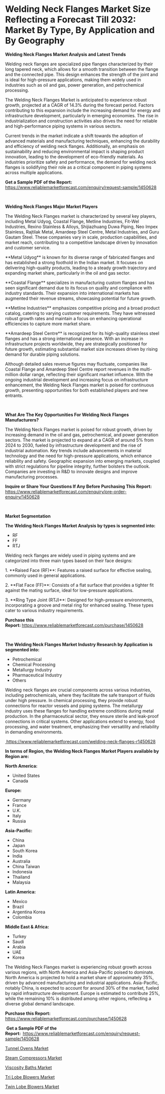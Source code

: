 <p><h1>Welding Neck Flanges Market Size Reflecting a Forecast Till 2032: Market By Type, By Application and By Geography</h1></p><p><strong>Welding Neck Flanges Market Analysis and Latest Trends</strong></p>
<p><p>Welding neck flanges are specialized pipe flanges characterized by their long tapered neck, which allows for a smooth transition between the flange and the connected pipe. This design enhances the strength of the joint and is ideal for high-pressure applications, making them widely used in industries such as oil and gas, power generation, and petrochemical processing.</p><p>The Welding Neck Flanges Market is anticipated to experience robust growth, projected at a CAGR of 14.3% during the forecast period. Factors contributing to this expansion include the increasing demand for energy and infrastructure development, particularly in emerging economies. The rise in industrialization and construction activities also drives the need for reliable and high-performance piping systems in various sectors.</p><p>Current trends in the market indicate a shift towards the adoption of advanced materials and manufacturing techniques, enhancing the durability and efficiency of welding neck flanges. Additionally, an emphasis on sustainability and reducing environmental impact is shaping product innovation, leading to the development of eco-friendly materials. As industries prioritize safety and performance, the demand for welding neck flanges is solidifying their role as a critical component in piping systems across multiple applications.</p></p>
<p><strong>Get a Sample PDF of the Report:&nbsp;</strong> <a href="https://www.reliablemarketforecast.com/enquiry/request-sample/1450628?utm_campaign=1080&utm_medium=2&utm_source=Github&utm_content=ia&utm_term=09042025&utm_id=welding-neck-flanges">https://www.reliablemarketforecast.com/enquiry/request-sample/1450628</a></p>
<p>&nbsp;</p>
<p><strong>Welding Neck Flanges Major Market Players</strong></p>
<p><p>The Welding Neck Flanges market is characterized by several key players, including Metal Udyog, Coastal Flange, Metline Industries, Fit-Wel Industries, Rexino Stainless & Alloys, Shijiazhuang Duwa Piping, Neo Impex Stainless, Rajtilak Metal, Amardeep Steel Centre, Metal Industries, and Guru Gautam Steel. These companies vary in scale, production capabilities, and market reach, contributing to a competitive landscape driven by innovation and customer service.</p><p>**Metal Udyog** is known for its diverse range of fabricated flanges and has established a strong foothold in the Indian market. It focuses on delivering high-quality products, leading to a steady growth trajectory and expanding market share, particularly in the oil and gas sector.</p><p>**Coastal Flange** specializes in manufacturing custom flanges and has seen significant demand due to its focus on quality and compliance with industry standards. Their expansion into international markets has augmented their revenue streams, showcasing potential for future growth.</p><p>**Metline Industries** emphasizes competitive pricing and a broad product catalog, catering to varying customer requirements. They have witnessed robust growth rates and maintain a focus on enhancing operational efficiencies to capture more market share.</p><p>**Amardeep Steel Centre** is recognized for its high-quality stainless steel flanges and has a strong international presence. With an increase in infrastructure projects worldwide, they are strategically positioned for future growth, estimating substantial market size increases driven by rising demand for durable piping solutions.</p><p>Although detailed sales revenue figures may fluctuate, companies like Coastal Flange and Amardeep Steel Centre report revenues in the multi-million dollar range, reflecting their significant market influence. With the ongoing industrial development and increasing focus on infrastructure enhancement, the Welding Neck Flanges market is poised for continuous growth, presenting opportunities for both established players and new entrants.</p></p>
<p>&nbsp;</p>
<p><strong>What Are The Key Opportunities For Welding Neck Flanges Manufacturers?</strong></p>
<p><p>The Welding Neck Flanges market is poised for robust growth, driven by increasing demand in the oil and gas, petrochemical, and power generation sectors. The market is projected to expand at a CAGR of around 5% from 2024 to 2030, fueled by infrastructure development and the rise of industrial automation. Key trends include advancements in material technology and the need for high-pressure applications, which enhance reliability and safety. Geographic expansion into emerging markets, coupled with strict regulations for pipeline integrity, further bolsters the outlook. Companies are investing in R&D to innovate designs and improve manufacturing processes.</p></p>
<p><strong>Inquire or Share Your Questions If Any Before Purchasing This Report:</strong> <a href="https://www.reliablemarketforecast.com/enquiry/pre-order-enquiry/1450628?utm_campaign=1080&utm_medium=2&utm_source=Github&utm_content=ia&utm_term=09042025&utm_id=welding-neck-flanges">https://www.reliablemarketforecast.com/enquiry/pre-order-enquiry/1450628</a></p>
<p>&nbsp;</p>
<p><strong>Market Segmentation</strong></p>
<p><strong>The Welding Neck Flanges Market Analysis by types is segmented into:</strong></p>
<p><ul><li>RF</li><li>FF</li><li>RTJ</li></ul></p>
<p><p>Welding neck flanges are widely used in piping systems and are categorized into three main types based on their face designs: </p><p>1. **Raised Face (RF)**: Features a raised surface for effective sealing, commonly used in general applications.</p><p>2. **Flat Face (FF)**: Consists of a flat surface that provides a tighter fit against the mating surface, ideal for low-pressure applications.</p><p>3. **Ring Type Joint (RTJ)**: Designed for high-pressure environments, incorporating a groove and metal ring for enhanced sealing. These types cater to various industry requirements.</p></p>
<p><strong>Purchase this Report:&nbsp;</strong><a href="https://www.reliablemarketforecast.com/purchase/1450628?utm_campaign=1080&utm_medium=2&utm_source=Github&utm_content=ia&utm_term=09042025&utm_id=welding-neck-flanges">https://www.reliablemarketforecast.com/purchase/1450628</a></p>
<p>&nbsp;</p>
<p><strong>The Welding Neck Flanges Market Industry Research by Application is segmented into:</strong></p>
<p><ul><li>Petrochemical</li><li>Chemical Processing</li><li>Metallurgy Industry</li><li>Pharmaceutical Industry</li><li>Others</li></ul></p>
<p><p>Welding neck flanges are crucial components across various industries, including petrochemicals, where they facilitate the safe transport of fluids under high pressure. In chemical processing, they provide robust connections for reactor vessels and piping systems. The metallurgy industry uses these flanges for handling extreme conditions during metal production. In the pharmaceutical sector, they ensure sterile and leak-proof connections in critical systems. Other applications extend to energy, food processing, and water treatment, emphasizing their versatility and reliability in demanding environments.</p></p>
<p><a href="https://www.reliablemarketforecast.com/welding-neck-flanges-r1450628?utm_campaign=1080&utm_medium=2&utm_source=Github&utm_content=ia&utm_term=09042025&utm_id=welding-neck-flanges">&nbsp;https://www.reliablemarketforecast.com/welding-neck-flanges-r1450628</a></p>
<p><strong>In terms of Region, the Welding Neck Flanges Market Players available by Region are:</strong></p>
<p>
    <p> <strong> North America: </strong>
        <ul>
            <li>United States</li>
            <li>Canada</li>
        </ul>
        </p> 
    <p> <strong> Europe: </strong>
        <ul>
            <li>Germany</li>
            <li>France</li>
            <li>U.K.</li>
            <li>Italy</li>
            <li>Russia</li>
        </ul>
        </p> 
    <p> <strong> Asia-Pacific: </strong>
        <ul>
            <li>China</li>
            <li>Japan</li>
            <li>South Korea</li>
            <li>India</li>
            <li>Australia</li>
            <li>China Taiwan</li>
            <li>Indonesia</li>
            <li>Thailand</li>
            <li>Malaysia</li>
        </ul>
        </p> 
    <p> <strong> Latin America: </strong>
        <ul>
            <li>Mexico</li>
            <li>Brazil</li>
            <li>Argentina Korea</li>
            <li>Colombia</li>
        </ul>
        </p> 
    <p> <strong> Middle East & Africa: </strong>
        <ul>
            <li>Turkey</li>
            <li>Saudi</li>
            <li>Arabia</li>
            <li>UAE</li>
            <li>Korea</li>
        </ul>
    </p>
    </p>
<p><p>The Welding Neck Flanges market is experiencing robust growth across various regions, with North America and Asia-Pacific poised to dominate. North America is projected to hold a market share of approximately 35%, driven by advanced manufacturing and industrial applications. Asia-Pacific, notably China, is expected to account for around 30% of the market, fueled by rapid infrastructure development. Europe is estimated to contribute 25%, while the remaining 10% is distributed among other regions, reflecting a diverse global demand landscape.</p></p>
<p><strong>Purchase this Report: </strong><a href="https://www.reliablemarketforecast.com/purchase/1450628?utm_campaign=1080&utm_medium=2&utm_source=Github&utm_content=ia&utm_term=09042025&utm_id=welding-neck-flanges">https://www.reliablemarketforecast.com/purchase/1450628</a></p>
<p>&nbsp;<strong>Get a Sample PDF of the Report:&nbsp;&nbsp;</strong><a href="https://www.reliablemarketforecast.com/enquiry/request-sample/1450628?utm_campaign=1080&utm_medium=2&utm_source=Github&utm_content=ia&utm_term=09042025&utm_id=welding-neck-flanges">https://www.reliablemarketforecast.com/enquiry/request-sample/1450628</a></p>
<p><strong></strong></p>
<p><p><a href="https://github.com/atawanyeze/Market-Research-Report-List-1/blob/main/tunnel-ovens-market.md?utm_campaign=1080&utm_medium=2&utm_source=Github&utm_content=ia&utm_term=09042025&utm_id=welding-neck-flanges">Tunnel Ovens Market</a></p><p><a href="https://github.com/rueffmuoloqw/Market-Research-Report-List-1/blob/main/steam-compressors-market.md?utm_campaign=1080&utm_medium=2&utm_source=Github&utm_content=ia&utm_term=09042025&utm_id=welding-neck-flanges">Steam Compressors Market</a></p><p><a href="https://github.com/onutsheinz/Market-Research-Report-List-1/blob/main/viscosity-baths-market.md?utm_campaign=1080&utm_medium=2&utm_source=Github&utm_content=ia&utm_term=09042025&utm_id=welding-neck-flanges">Viscosity Baths Market</a></p><p><a href="https://github.com/lazloklitz2e/Market-Research-Report-List-1/blob/main/tri-lobe-blowers-market.md?utm_campaign=1080&utm_medium=2&utm_source=Github&utm_content=ia&utm_term=09042025&utm_id=welding-neck-flanges">Tri Lobe Blowers Market</a></p><p><a href="https://github.com/pezezlarue7h/Market-Research-Report-List-1/blob/main/twin-lobe-blowers-market.md?utm_campaign=1080&utm_medium=2&utm_source=Github&utm_content=ia&utm_term=09042025&utm_id=welding-neck-flanges">Twin Lobe Blowers Market</a></p></p>
